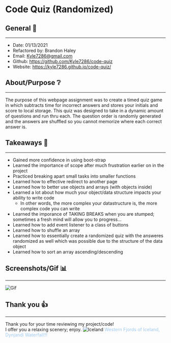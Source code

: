 # Code Quiz (Randomized)

## General 📖
---
- Date:           01/13/2021
- Refactored by:  Brandon Haley
- Email:          Kyle7286@gmail.com
- Github:         https://github.com/Kyle7286/code-quiz
- Website:        https://kyle7286.github.io/code-quiz/

## About/Purpose ❔
---

The purpose of this webpage assignment was to create a timed quiz game in which subtracts time for incorrect answers and stores your initials and score to local storage. This quiz was designed to take in a dynamic amount of questions and run thru each.  The question order is randomly generated and the answers are shuffled so you cannot memorize where each correct answer is.


## Takeaways 🥡
--- 
* Gained more confidence in using boot-strap
* Learned the importance of scope after much frustration earlier on in the project
* Practiced breaking apart small tasks into smaller functions
* Learned how to effective redirect to another page
* Learned how to better use objects and arrays (with objects inside)
* Learned a lot about how much your object/data structure impacts your ability to write code
    * In other words, the more complex your datastructure is, the more complex code you can write
* Learned the imporance of TAKING BREAKS when you are stumped; sometimes a fresh mind will allow you to progress...
* Learned how to add event listener to a class of buttons
* Learned how to shuffle an array
* Learned how to essentially create a randomized quiz with the answeres randomized as well which was possible due to the structure of the data object
* Learned how to sort an array ascending/descending

## Screenshots/Gif 📊
---
![Gif](./Assets/md/codeQuiz.gif)

## Thank you 👍 
---
Thank you for your time reviewing my project/code!<br>
I offer you a relaxing scenery; enjoy.
![Iceland](./Assets/md/dynjandi.jpg)
<span style="color:#a0c9f0">Western Fjords of Iceland, Dynjandi Waterfall!!!</span>



